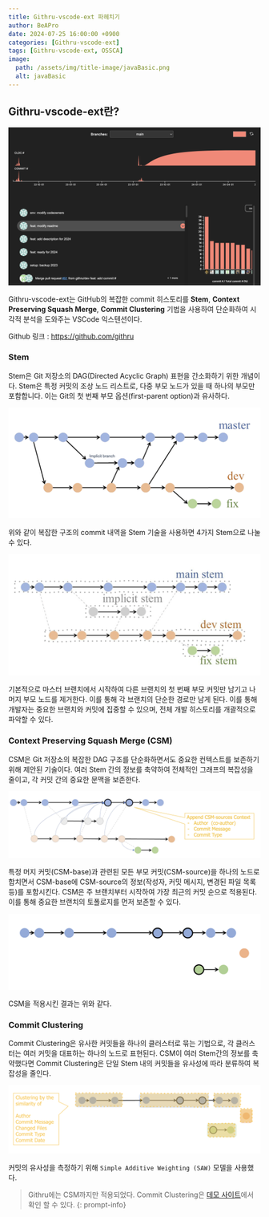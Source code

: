 ```yaml
---
title: Githru-vscode-ext 파헤치기
author: BeAPro
date: 2024-07-25 16:00:00 +0900
categories: [Githru-vscode-ext]
tags: [Githru-vscode-ext, OSSCA]
image:
  path: /assets/img/title-image/javaBasic.png
  alt: javaBasic
---
```

## **Githru-vscode-ext란?**

![Desktop](/assets/img/githru-vscode-ext/2024-07-25-01.png)

Githru-vscode-ext는 GitHub의 복잡한 commit 히스토리를 **Stem**, **Context Preserving Squash Merge**, **Commit Clustering** 기법을 사용하여 단순화하여 시각적 분석을 도와주는 VSCode 익스텐션이다.

Github 링크 : https://github.com/githru

### Stem
Stem은 Git 저장소의 DAG(Directed Acyclic Graph) 표현을 간소화하기 위한 개념이다.
Stem은 특정 커밋의 조상 노드 리스트로, 다중 부모 노드가 있을 때 하나의 부모만 포함합니다. 이는 Git의 첫 번째 부모 옵션(first-parent option)과 유사하다.

![Desktop](/assets/img/githru-vscode-ext/2024-07-25-02.png)

위와 같이 복잡한 구조의 commit 내역을 Stem 기술을 사용하면 4가지 Stem으로 나눌 수 있다.

![Desktop](/assets/img/githru-vscode-ext/2024-07-25-03.png)

기본적으로 마스터 브랜치에서 시작하여 다른 브랜치의 첫 번째 부모 커밋만 남기고 나머지 부모 노드를 제거한다. 이를 통해 각 브랜치의 단순한 경로만 남게 된다. 이를 통해 개발자는 중요한 브랜치와 커밋에 집중할 수 있으며, 전체 개발 히스토리를 개괄적으로 파악할 수 있다.



### Context Preserving Squash Merge (CSM)

CSM은 Git 저장소의 복잡한 DAG 구조를 단순화하면서도 중요한 컨텍스트를 보존하기 위해 제안된 기술이다.
여러 Stem 간의 정보를 축약하여 전체적인 그래프의 복잡성을 줄이고, 각 커밋 간의 중요한 문맥을 보존한다.

![Desktop](/assets/img/githru-vscode-ext/2024-07-25-04.png)

특정 머지 커밋(CSM-base)과 관련된 모든 부모 커밋(CSM-source)을 하나의 노드로 합치면서 CSM-base에 CSM-source의 정보(작성자, 커밋 메시지, 변경된 파일 목록 등)를 포함시킨다. CSM은 주 브랜치부터 시작하여 가장 최근의 커밋 순으로 적용된다. 이를 통해 중요한 브랜치의 토폴로지를 먼저 보존할 수 있다.

![Desktop](/assets/img/githru-vscode-ext/2024-07-25-05.png)

CSM을 적용시킨 결과는 위와 같다.

### Commit Clustering

Commit Clustering은 유사한 커밋들을 하나의 클러스터로 묶는 기법으로, 각 클러스터는 여러 커밋을 대표하는 하나의 노드로 표현된다.
CSM이 여러 Stem간의 정보를 축약했다면 Commit Clustering은 단일 Stem 내의 커밋들을 유사성에 따라 분류하여 복잡성을 줄인다.

![Desktop](/assets/img/githru-vscode-ext/2024-07-25-06.png)

커밋의 유사성을 측정하기 위해 `Simple Additive Weighting (SAW)` 모델을 사용했다.

> Githru에는 CSM까지만 적용되었다. Commit Clustering은 [데모 사이트](https://githru.github.io/realm-java-demo/)에서 확인 할 수 있다.
{: prompt-info}
